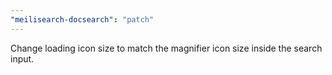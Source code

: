 ```yaml
---
"meilisearch-docsearch": "patch"
---
```


Change loading icon size to match the magnifier icon size inside the search input.
